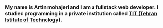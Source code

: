 ### My name is Artin mohajeri and I am a fullstack web developer. I studied programming in a private institution called [TIT (Tehran Istitute of Technology)](https://www.linkedin.com/company/mft-tit/people/).
